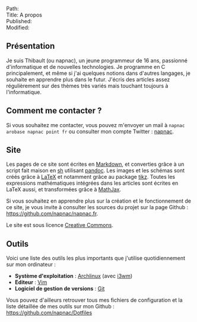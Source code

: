 Path:  
Title: A propos  
Published:  
Modified:  

## Présentation

Je suis Thibault (ou napnac), un jeune programmeur de 16 ans, passionné d'informatique et de nouvelles technologies. Je programme en C principalement, et même si j'ai quelques notions dans d'autres langages, je souhaite en apprendre plus dans le futur. J'écris des articles assez régulièrement sur des thèmes très variés mais touchant toujours à l'informatique.

## Comment me contacter ?

Si vous souhaitez me contacter, vous pouvez m'envoyer un mail à `napnac arobase napnac point fr` ou consulter mon compte Twitter : [napnac](https://twitter.com/napnac).

## Site

Les pages de ce site sont écrites en [Markdown](https://en.wikipedia.org/wiki/Markdown), et converties grâce à un script fait maison en [sh](https://en.wikipedia.org/wiki/Bourne_shell) utilisant [pandoc](http://pandoc.org/). Les images et les schémas sont créés grâce à [LaTeX](https://en.wikipedia.org/wiki/LaTeX) et notamment grâce au package [tikz](http://www.texample.net/tikz/examples/). Toutes les expressions mathématiques intégrées dans les articles sont écrites en LaTeX aussi, et transformées grâce à [MathJax](https://www.mathjax.org/).

Si vous souhaitez en apprendre plus sur la création et le fonctionnement de ce site, je vous invite à consulter les sources du projet sur la page Github : <https://github.com/napnac/napnac.fr>.

Le site est sous licence [Creative Commons](http://creativecommons.org/licenses/by-nc-sa/4.0/).

## Outils

Voici une liste des outils les plus importants que j'utilise quotidiennement sur mon ordinateur :

- **Système d'exploitation** : [Archlinux](https://www.archlinux.org/) (avec [i3wm](https://i3wm.org/))
- **Editeur** : [Vim](http://www.vim.org/)
- **Logiciel de gestion de versions** : [Git](https://git-scm.com/)

Vous pouvez d'ailleurs retrouver tous mes fichiers de configuration et la liste détaillée de mes outils sur mon Github : <https://github.com/napnac/Dotfiles>
